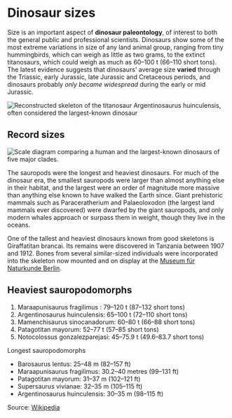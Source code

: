 # Dinosaur sizes

Size is an important aspect of **dinosaur paleontology**, of interest to both the general public and professional scientists. Dinosaurs show some of the most extreme variations in size of any land animal group, ranging from tiny hummingbirds, which can weigh as little as two grams, to the extinct titanosaurs, which could weigh as much as 60–100 t (66–110 short tons). The latest evidence suggests that dinosaurs' average size **varied** through the Triassic, early Jurassic, late Jurassic and Cretaceous periods, and dinosaurs probably *only became widespread* during the early or mid Jurassic.



![Reconstructed skeleton of the titanosaur Argentinosaurus huinculensis, often considered the largest-known dinosaur](/figures/Museum_koenig_ausstellung_2010.jpg "Reconstructed skeleton of the titanosaur Argentinosaurus huinculensis, often considered the largest-known dinosaur")

## Record sizes

![Scale diagram comparing a human and the largest-known dinosaurs of five major clades.](/figures/Longest_dinosaur_by_clade.svg.png "Scale diagram comparing a human and the largest-known dinosaurs of five major clades.")

The sauropods were the longest and heaviest dinosaurs. For much of the dinosaur era, the smallest sauropods were larger than almost anything else in their habitat, and the largest were an order of magnitude more massive than anything else known to have walked the Earth since. Giant prehistoric mammals such as Paraceratherium and Palaeoloxodon (the largest land mammals ever discovered) were dwarfed by the giant sauropods, and only modern whales approach or surpass them in weight, though they live in the oceans.

One of the tallest and heaviest dinosaurs known from good skeletons is Giraffatitan brancai. Its remains were discovered in Tanzania between 1907 and 1912. Bones from several similar-sized individuals were incorporated into the skeleton now mounted and on display at the [Museum für Naturkunde Berlin](https://www.museumfuernaturkunde.berlin/en).

## Heaviest sauropodomorphs

1. Maraapunisaurus fragilimus : 79–120 t (87–132 short tons)
2. Argentinosaurus huinculensis: 65–100 t (72–110 short tons)
3. Mamenchisaurus sinocanadorum: 60–80 t (66–88 short tons)
4. Patagotitan mayorum: 52–77 t (57–85 short tons)
5. Notocolossus gonzalezparejasi: 45–75.9 t (49.6–83.7 short tons)

Longest sauropodomorphs

- Barosaurus lentus: 25–48 m (82–157 ft)
- Maraapunisaurus fragilimus: 30.2–40 metres (99–131 ft)
- Patagotitan mayorum: 31–37 m (102–121 ft)
- Supersaurus vivianae: 32–35 m (105–115 ft)
- Argentinosaurus huinculensis: 30–35 m (98–115 ft)

Source: [Wikipedia](https://www.wikipedia.org)
